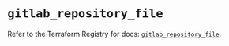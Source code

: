 # `gitlab_repository_file`

Refer to the Terraform Registry for docs: [`gitlab_repository_file`](https://registry.terraform.io/providers/gitlabhq/gitlab/17.2.0/docs/resources/repository_file).
